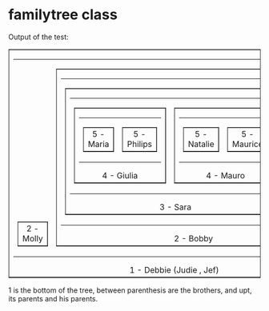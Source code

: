 # familytree class


Output of the test:


<table border='1' align='center'><tr align='center' valign='bottom'><td><table><tr valign='bottom'><td><table border='1' align='center'><tr align='center' valign='bottom'><td>2 - Molly</td></tr></table></td><td><table border='1' align='center'><tr align='center' valign='bottom'><td><table><tr valign='bottom'><td><table border='1' align='center'><tr align='center' valign='bottom'><td><table><tr valign='bottom'><td><table border='1' align='center'><tr align='center' valign='bottom'><td><table><tr valign='bottom'><td><table border='1' align='center'><tr align='center' valign='bottom'><td>5 - Maria</td></tr></table></td><td><table border='1' align='center'><tr align='center' valign='bottom'><td>5 - Philips</td></tr></table></td></tr></table>4 - Giulia</td></tr></table></td><td><table border='1' align='center'><tr align='center' valign='bottom'><td><table><tr valign='bottom'><td><table border='1' align='center'><tr align='center' valign='bottom'><td>5 - Natalie</td></tr></table></td><td><table border='1' align='center'><tr align='center' valign='bottom'><td>5 - Maurice</td></tr></table></td></tr></table>4 - Mauro</td></tr></table></td></tr></table>3 - Sara</td></tr></table></td><td><table border='1' align='center'><tr align='center' valign='bottom'><td>3 - Mike</td></tr></table></td></tr></table>2 - Bobby</td></tr></table></td></tr></table>1 - Debbie (Judie , Jef)</td></tr></table>

1 is the bottom of the tree, between parenthesis are the brothers, and upt, its parents and his parents.